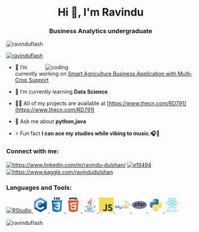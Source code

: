 <h1 align="center">Hi 👋, I'm Ravindu</h1>
<h3 align="center">Business Analytics undergraduate</h3>

<p align="left"> <img src="https://komarev.com/ghpvc/?username=ravinduflash&label=Profile%20views&color=0e75b6&style=flat" alt="ravinduflash" /> </p>

<p align="left"> <a href="https://github.com/ryo-ma/github-profile-trophy"><img src="https://github-profile-trophy.vercel.app/?username=ravinduflash" alt="ravinduflash" /></a> </p>
<img align="right" alt="coding" width="400" src="https://cdn.dribbble.com/users/1162077/screenshots/3848914/media/7ed7d5ca074b48b328150e5a231e8d1f.gif">

- 🔭 I’m currently working on [Smart Agriculture Business Application with Multi-Crop Support](https://github.com/Ravinduflash/Smart-Agriculture-Business-Application-with-Multi-Crop-Support.git)

- 🌱 I’m currently learning **Data Science**

- 👨‍💻 All of my projects are available at [https://www.thecn.com/RD791](https://www.thecn.com/RD791)

- 💬 Ask me about **python,java**

- ⚡ Fun fact **I can ace my studies while vibing to music.🎧📝**

<h3 align="left">Connect with me:</h3>
<p align="left">
<a href="https://www.linkedin.com/in/ravindu-dulshan/" target="blank"><img align="center" src="https://raw.githubusercontent.com/rahuldkjain/github-profile-readme-generator/master/src/images/icons/Social/linked-in-alt.svg" alt="https://www.linkedin.com/in/ravindu-dulshan/" height="30" width="40" /></a>
<a href="https://www.hackerrank.com/dulshanravindu51" target="blank"><img align="center" src="https://raw.githubusercontent.com/rahuldkjain/github-profile-readme-generator/master/src/images/icons/Social/hackerrank.svg" alt="e19494" height="30" width="40" /></a>
<a href="https://www.kaggle.com/ravindudulshan" target="blank"><img align="center" src="https://cdn.worldvectorlogo.com/logos/kaggle-1.svg" alt="https://www.kaggle.com/ravindudulshan" height="30" width="40" /></a>
</p>

<h3 align="left">Languages and Tools:</h3>
<p align="left"> <a href="https://www.r-project.org/" target="_blank" rel="noreferrer"> <img src="https://icon.icepanel.io/Technology/svg/RStudio.svg" alt="RStudio" width="40" height="40"/> </a> <a href="https://www.cprogramming.com/" target="_blank" rel="noreferrer"> <img src="https://raw.githubusercontent.com/devicons/devicon/master/icons/c/c-original.svg" alt="c" width="40" height="40"/> </a> <a href="https://www.w3schools.com/css/" target="_blank" rel="noreferrer"> <img src="https://raw.githubusercontent.com/devicons/devicon/master/icons/css3/css3-original-wordmark.svg" alt="css3" width="40" height="40"/> </a> <a href="https://www.w3.org/html/" target="_blank" rel="noreferrer"> <img src="https://raw.githubusercontent.com/devicons/devicon/master/icons/html5/html5-original-wordmark.svg" alt="html5" width="40" height="40"/> </a> <a href="https://www.java.com" target="_blank" rel="noreferrer"> <img src="https://raw.githubusercontent.com/devicons/devicon/master/icons/java/java-original.svg" alt="java" width="40" height="40"/> </a> <a href="https://developer.mozilla.org/en-US/docs/Web/JavaScript" target="_blank" rel="noreferrer"> <img src="https://raw.githubusercontent.com/devicons/devicon/master/icons/javascript/javascript-original.svg" alt="javascript" width="40" height="40"/> </a> <a href="https://www.mysql.com/" target="_blank" rel="noreferrer"> <img src="https://raw.githubusercontent.com/devicons/devicon/master/icons/mysql/mysql-original-wordmark.svg" alt="mysql" width="40" height="40"/> </a> <a href="https://www.php.net" target="_blank" rel="noreferrer"> <img src="https://raw.githubusercontent.com/devicons/devicon/master/icons/php/php-original.svg" alt="php" width="40" height="40"/> </a> <a href="https://www.python.org" target="_blank" rel="noreferrer"> <img src="https://raw.githubusercontent.com/devicons/devicon/master/icons/python/python-original.svg" alt="python" width="40" height="40"/> </a> <a href="https://reactjs.org/" target="_blank" rel="noreferrer"> <img src="https://raw.githubusercontent.com/devicons/devicon/master/icons/react/react-original-wordmark.svg" alt="react" width="40" height="40"/> </a>   </p>

<p><img align="center" src="https://github-readme-stats.vercel.app/api/top-langs?username=ravinduflash&show_icons=true&locale=en&layout=compact" alt="ravinduflash" /></p>
